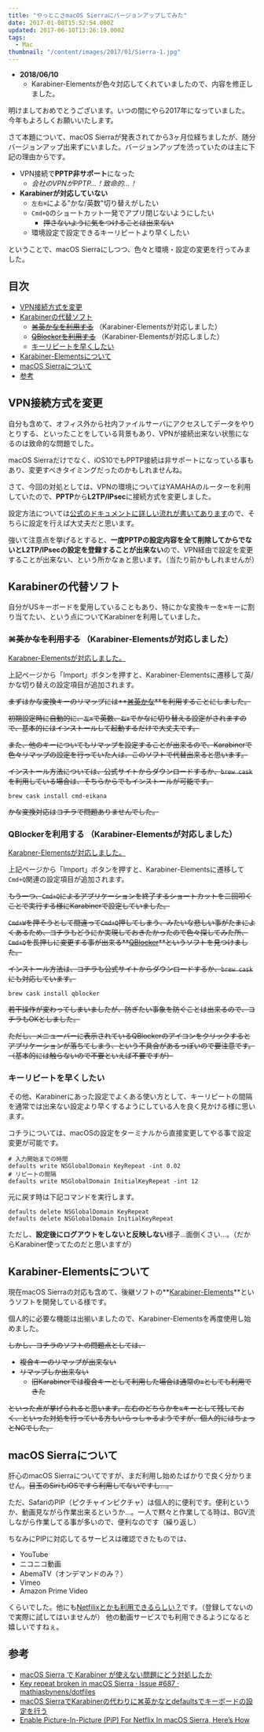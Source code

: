 ```yaml
---
title: "やっとこさmacOS Sierraにバージョンアップしてみた"
date: 2017-01-08T15:52:54.000Z
updated: 2017-06-10T13:26:19.000Z
tags:
  - Mac
thumbnail: "/content/images/2017/01/Sierra-1.jpg"
---
```


* **2018/06/10**
  * Karabiner-Elementsが色々対応してくれていましたので、内容を修正しました。

明けましておめでとうございます。いつの間にやら2017年になっていました。今年もよろしくお願いいたします。

さて本題について、macOS Sierraが発表されてから3ヶ月位経ちましたが、随分バージョンアップ出来ずにいました。バージョンアップを渋っていたのは主に下記の理由からです。

* VPN接続で**PPTP非サポート**になった
  * *会社のVPNがPPTP…！致命的…！*
* **Karabinerが対応していない**
  * `左右⌘`による"かな/英数"切り替えがしたい
  * `Cmd+Q`のショートカット一発でアプリ閉じないようにしたい
     * ~~押さないように気をつけることは出来ない~~
  * 環境設定で設定できるキーリピートより早くしたい

ということで、macOS Sierraにしつつ、色々と環境・設定の変更を行ってみました。

## 目次

* [VPN接続方式を変更](#change-vpn)
* [Karabinerの代替ソフト](#change-karabiner)
  * ~~[⌘英かなを利用する](#cmd-eikana)~~ （Karabiner-Elementsが対応しました）
  * ~~[QBlockerを利用する](#qblocker)~~ （Karabiner-Elementsが対応しました）
  * [キーリピートを早くしたい](#key-repeat)
* [Karabiner-Elementsについて](#karabiner-elements)
* [macOS Sierraについて](#macos-sierra)
* [参考](#reference)

## <a name="change-vpn">VPN接続方式を変更</a>

自分も含めて、オフィス外から社内ファイルサーバにアクセスしてデータをやりとりする、といったことをしている背景もあり、VPNが接続出来ない状態になるのは致命的な問題でした。

macOS Sierraだけでなく、iOS10でもPPTP接続は非サポートになっている事もあり、変更すべきタイミングだったのかもしれませんね。

さて、今回の対処としては、VPNの環境についてはYAMAHAのルーターを利用していたので、**PPTP**から**L2TP/IPsec**に接続方式を変更しました。

設定方法については[公式のドキュメントに詳しい流れが書いてあります](http://jp.yamaha.com/products/network/solution/vpn/smartphone/)ので、そちらに設定を行えば大丈夫だと思います。

強いて注意点を挙げるとすると、**一度PPTPの設定内容を全て削除してからでないとL2TP/IPsecの設定を登録することが出来ない**ので、VPN経由で設定を変更することが出来ない、という所かなぁと思います。（当たり前かもしれませんが）

## <a name="change-karabiner">Karabinerの代替ソフト</a>

自分がUSキーボードを愛用していることもあり、特にかな変換キーを`⌘`キーに割り当てたい、という点についてKarabinerを利用していました。

### ~~<a name="cmd-eikana">⌘英かなを利用する</a>~~ （Karabiner-Elementsが対応しました）

[Karabner-Elementsが対応しました。](https://pqrs.org/osx/karabiner/complex_modifications/#japanese)

上記ページから「Import」ボタンを押すと、Karabiner-Elementsに遷移して英/かな切り替えの設定項目が追加されます。

~~まずはかな変換キーのリマップには**[⌘英かな](https://ei-kana.appspot.com/)**を利用することにしました。~~

~~初期設定時に自動的に、`左⌘`で英数、`右⌘`でかなに切り替える設定がされますので、基本的にはインストールして起動するだけで大丈夫です。~~

~~また、他のキーについてもリマップを設定することが出来るので、Karabinerで色々リマップの設定を行っていた人は、このソフトで代替出来ると思います。~~

~~インストール方法については、公式サイトからダウンロードするか、`brew cask`を利用している場合は、そちらからでもインストールが可能です。~~

```shell
brew cask install cmd-eikana
```

~~かな変換対応はコチラで問題ありませんでした。~~

### <a name="qblocker">QBlockerを利用する</a> （Karabiner-Elementsが対応しました）

[Karabner-Elementsが対応しました。](https://pqrs.org/osx/karabiner/complex_modifications/#command_q)

上記ページから「Import」ボタンを押すと、Karabiner-Elementsに遷移して`Cmd+Q`関連の設定項目が追加されます。

~~もう一つ、`Cmd+Q`によるアプリケーションを終了するショートカットを二回叩くことで実行する様にKarabinerで設定していました。~~

~~`Cmd+W`を押そうとして間違って`Cmd+Q`押してしまう、みたいな悲しい事がたまによくあるため、コチラもどうにか実現しておきたかったので色々探してみた所、`Cmd+Q`を長押しに変更する事が出来る**[QBlocker](https://qblocker.com/)**というソフトを見つけました。~~

~~インストール方法は、コチラも公式サイトからダウンロードするか、`brew cask`にも対応しています。~~

```shell
brew cask install qblocker
```

~~若干操作が変わってしまいましたが、防ぎたい事象を防ぐことは出来るので、コチラもOKとしました。~~

~~ただし、メニューバーに表示されているQBlockerのアイコンをクリックするとアプリケーションが落ちてしまう、という不具合があるっぽいので要注意です。（基本的には触らないので不要といえば不要ですが）~~

### <a name="key-repeat">キーリピートを早くしたい</a>

その他、Karabinerにあった設定でよくある使い方として、キーリピートの間隔を通常では出来ない設定より早くするようにしている人を良く見かける様に思います。

コチラについては、macOSの設定をターミナルから直接変更してやる事で設定変更が可能です。

```shell
# 入力開始までの時間
defaults write NSGlobalDomain KeyRepeat -int 0.02
# リピートの間隔
defaults write NSGlobalDomain InitialKeyRepeat -int 12
```

元に戻す時は下記コマンドを実行します。

```shell
defaults delete NSGlobalDomain KeyRepeat
defaults delete NSGlobalDomain InitialKeyRepeat
```

ただし、**設定後にログアウトをしないと反映しない**様子…面倒くさい…。（だからKarabiner使ってたのだと思いますが）

## <a name="karabiner-elements">Karabiner-Elementsについて</a>

現在macOS Sierraの対応も含めて、後継ソフトの**[Karabiner-Elements](https://github.com/tekezo/Karabiner-Elements)**というソフトを開発している様です。

個人的に必要な機能は出揃いましたので、Karabiner-Elementsを再度使用し始めました。

~~しかし、コチラのソフトの問題点としては、~~

* ~~複合キーのリマップが出来ない~~
* ~~リマップしか出来ない~~
  * ~~旧Karabinerでは複合キーとして利用した場合は通常の`⌘`としても利用できた~~

~~といった点が挙げられると思います。左右のどちらかを`⌘`キーとして残しておく、といった対処を行っている方もいらっしゃるようですが、個人的にはちょっとNGでした。~~


## <a name="macos-sierra">macOS Sierraについて</a>

肝心のmacOS Sierraについてですが、まだ利用し始めたばかりで良く分かりません。~~目玉のSiriもiOSですら利用してないですし…。~~

ただ、SafariのPIP（ピクチャインピクチャ）は個人的に便利です。便利というか、動画見ながら作業出来るというか…。一人で黙々と作業してる時は、BGV流しながら作業してる事が多いので、便利なのです（繰り返し）

ちなみにPIPに対応してるサービスは確認できたものでは、

* YouTube
* ニコニコ動画
* AbemaTV（オンデマンドのみ？）
* Vimeo
* Amazon Prime Video

くらいでした。他にも[Netfilixとかも利用できるらしい？](http://www.redmondpie.com/enable-picture-in-picture-pip-for-netflix-in-macos-sierra-heres-how/)です。（登録してないので実際に試してはいませんが）
他の動画サービスでも利用できるようになると嬉しいですねぇ。


## <a name="reference">参考</a>

* [macOS Sierra で Karabiner が使えない問題にどう対処したか](http://qiita.com/naoya@github/items/56a34be85710f4ed5531)
* [Key repeat broken in macOS Sierra · Issue #687 · mathiasbynens/dotfiles](https://github.com/mathiasbynens/dotfiles/issues/687)
* [macOS SierraでKarabinerの代わりに⌘英かなとdefaultsでキーボードの設定を行う](http://qiita.com/saboyutaka/items/33c82ef1414867d9ef6d)
* [Enable Picture-In-Picture (PiP) For Netflix In macOS Sierra, Here’s How](http://www.redmondpie.com/enable-picture-in-picture-pip-for-netflix-in-macos-sierra-heres-how/)
